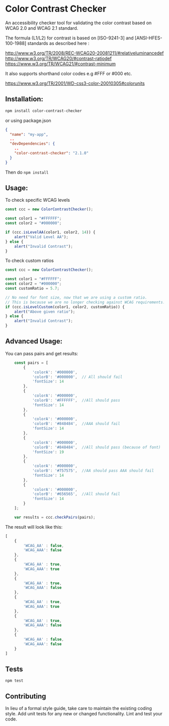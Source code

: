 # Color Contrast Checker

An accessibility checker tool for validating the color contrast based on WCAG 2.0 and WCAG 2.1 standard.

The formula (L1/L2) for contrast is based on [ISO-9241-3] and [ANSI-HFES-100-1988] standards as described here :

http://www.w3.org/TR/2008/REC-WCAG20-20081211/#relativeluminancedef
http://www.w3.org/TR/WCAG20/#contrast-ratiodef
https://www.w3.org/TR/WCAG21/#contrast-minimum

It also supports shorthand color codes e.g #FFF or #000 etc.

https://www.w3.org/TR/2001/WD-css3-color-20010305#colorunits

Installation:
------------

```bash
npm install color-contrast-checker
```
or using package.json

```json
{
  "name": "my-app",
  ..
  "devDependencies": {
    ..
    "color-contrast-checker": "2.1.0"
  }
}
```
Then do `npm install`

Usage:
-----

To check specific WCAG levels
```javascript
const ccc = new ColorContrastChecker();

const color1 = "#FFFFFF";
const color2 = "#000000";

if (ccc.isLevelAA(color1, color2, 14)) {
    alert("Valid Level AA");
} else {
    alert("Invalid Contrast");
}

```

To check custom ratios
```javascript
const ccc = new ColorContrastChecker();

const color1 = "#FFFFFF";
const color2 = "#000000";
const customRatio = 5.7;

// No need for font size, now that we are using a custom ratio.
// This is because we are no longer checking against WCAG requirements.
if (ccc.isLevelCustom(color1, color2, customRatio)) {
    alert("Above given ratio");
} else {
    alert("Invalid Contrast");
}

```

Advanced Usage:
--------------

You can pass pairs and get results:


```javascript
    const pairs = [
        {
            'colorA': '#000000',
            'colorB': '#000000',  // All should fail
            'fontSize': 14
        },
        {
            'colorA': '#000000',
            'colorB': '#FFFFFF',  //All should pass
            'fontSize': 14
        },
        {
            'colorA': '#000000',
            'colorB': '#848484',  //AAA should fail
            'fontSize': 14
        },
        {
            'colorA': '#000000',
            'colorB': '#848484',  //All should pass (because of font)
            'fontSize': 19
        },
        {
            'colorA': '#000000',
            'colorB': '#757575',  //AA should pass AAA should fail
            'fontSize': 14
        },
        {
            'colorA': '#000000',
            'colorB': '#656565',  //All should fail
            'fontSize': 14
        }
    ];

    var results = ccc.checkPairs(pairs);

```

The result will look like this:

```javascript
[
    {
        'WCAG_AA' : false,
        'WCAG_AAA': false
    },
    {
        'WCAG_AA' : true,
        'WCAG_AAA': true
    },
    {
        'WCAG_AA' : true,
        'WCAG_AAA': false
    },
    {
        'WCAG_AA' : true,
        'WCAG_AAA': true
    },
    {
        'WCAG_AA' : true,
        'WCAG_AAA': false
    },
    {
        'WCAG_AA' : false,
        'WCAG_AAA': false
    }
]
```

## Tests

  `npm test`

## Contributing

In lieu of a formal style guide, take care to maintain the existing coding style. Add unit tests for any new or changed functionality. Lint and test your code.
